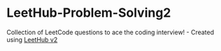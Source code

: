 # LeetHub-Problem-Solving2
Collection of LeetCode questions to ace the coding interview! - Created using [LeetHub v2](https://github.com/arunbhardwaj/LeetHub-2.0)
